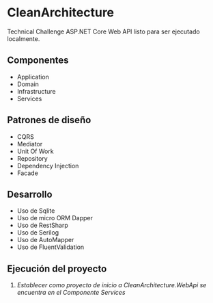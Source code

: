 # CleanArchitecture
Technical Challenge ASP.NET Core Web API listo para ser ejecutado localmente.
## Componentes
- Application
- Domain
- Infrastructure
- Services
## Patrones de diseño
- CQRS
- Mediator
- Unit Of Work
- Repository
- Dependency Injection
- Facade
## Desarrollo
- Uso de Sqlite
- Uso de micro ORM Dapper
- Uso de RestSharp
- Uso de Serilog
- Uso de AutoMapper
- Uso de FluentValidation
## Ejecución del proyecto
1. *Establecer como proyecto de inicio a CleanArchitecture.WebApi se encuentra en el Componente Services*